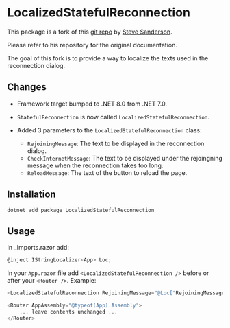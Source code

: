 # LocalizedStatefulReconnection

This package is a fork of this [git repo](https://github.com/SteveSandersonMS/StatefulReconnection) by [Steve Sanderson](https://github.com/SteveSandersonMS).

Please refer to his repository for the original documentation.

The goal of this fork is to provide a way to localize the texts used in the reconnection dialog.

## Changes

- Framework target bumped to .NET 8.0 from .NET 7.0.

- `StatefulReconnection` is now called `LocalizedStatefulReconnection`.

- Added 3 parameters to the `LocalizedStatefulReconnection` class:
  - `RejoiningMessage`: The text to be displayed in the reconnection dialog.
  - `CheckInternetMessage`: The text to be displayed under the rejoingning message when the reconnection takes too long.
  - `ReloadMessage`: The text of the button to reload the page.

## Installation

```
dotnet add package LocalizedStatefulReconnection
```

## Usage

In _Imports.razor add:
```csharp
@inject IStringLocalizer<App> Loc;
```

In your `App.razor` file add `<LocalizedStatefulReconnection />` before or after your `<Router />`. Example: 
```csharp
<LocalizedStatefulReconnection RejoiningMessage="@Loc["RejoiningMessage"]" CheckInternetMessage="@Loc["CheckInternetMessage"]" ReloadMessage="@Loc["ReloadMessage"]" />

<Router AppAssembly="@typeof(App).Assembly">
    ... leave contents unchanged ...
</Router>
```
